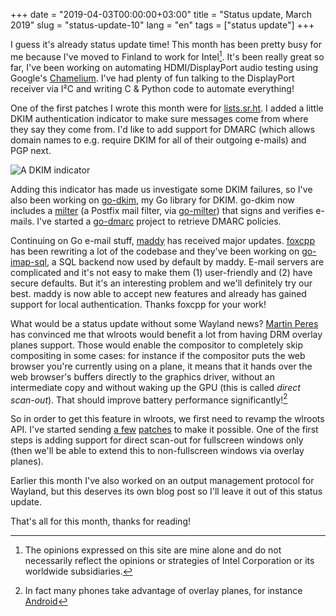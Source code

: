 +++
date = "2019-04-03T00:00:00+03:00"
title = "Status update, March 2019"
slug = "status-update-10"
lang = "en"
tags = ["status update"]
+++

I guess it's already status update time! This month has been pretty busy for me
because I've moved to Finland to work for Intel[^1]. It's been really great so
far, I've been working on automating HDMI/DisplayPort audio testing using
Google's [Chamelium]. I've had plenty of fun talking to the DisplayPort receiver
via I²C and writing C & Python code to automate everything!

One of the first patches I wrote this month were for [lists.sr.ht]. I added a
little DKIM authentication indicator to make sure messages come from where they
say they come from. I'd like to add support for DMARC (which allows domain names
to e.g. require DKIM for all of their outgoing e-mails) and PGP next.

![A DKIM indicator](/img/blog/2019-04-03-status-update-10/lists.sr.ht-dkim.png)

Adding this indicator has made us investigate some DKIM failures, so I've also
been working on [go-dkim], my Go library for DKIM. go-dkim now includes a
[milter] (a Postfix mail filter, via [go-milter]) that signs and verifies
e-mails. I've started a [go-dmarc] project to retrieve DMARC policies.

Continuing on Go e-mail stuff, [maddy] has received major updates. [foxcpp] has
been rewriting a lot of the codebase and they've been working on [go-imap-sql],
a SQL backend now used by default by maddy. E-mail servers are complicated and
it's not easy to make them (1) user-friendly and (2) have secure defaults. But
it's an interesting problem and we'll definitely try our best. maddy is now able
to accept new features and already has gained support for local authentication.
Thanks foxcpp for your work!

What would be a status update without some Wayland news? [Martin Peres] has
convinced me that wlroots would benefit a lot from having DRM overlay planes
support. Those would enable the compositor to completely skip compositing in
some cases: for instance if the compositor puts the web browser you're currently
using on a plane, it means that it hands over the web browser's buffers directly
to the graphics driver, without an intermediate copy and without waking up the
GPU (this is called _direct scan-out_). That should improve battery performance
significantly![^2]

So in order to get this feature in wlroots, we first need to revamp the wlroots
API. I've started sending [a few][wlroots-direct-scanout]
[patches][wlroots-format-set] to make it possible. One of the first steps is
adding support for direct scan-out for fullscreen windows only (then we'll be
able to extend this to non-fullscreen windows via overlay planes).

Earlier this month I've also worked on an output management protocol for
Wayland, but this deserves its own blog post so I'll leave it out of this
status update.

That's all for this month, thanks for reading!

[Chamelium]: https://www.chromium.org/chromium-os/testing/chamelium
[lists.sr.ht]: https://lists.sr.ht
[maddy]: https://github.com/emersion/maddy
[go-dkim]: https://github.com/emersion/go-dkim
[go-dmarc]: https://github.com/emersion/go-dmarc
[milter]: https://en.wikipedia.org/wiki/Milter
[go-milter]: https://github.com/emersion/go-milter
[go-message-next]: https://github.com/emersion/go-message/tree/next
[wlroots-format-set]: https://github.com/swaywm/wlroots/pull/1642
[wlroots-direct-scanout]: https://github.com/swaywm/wlroots/pull/1641
[foxcpp]: https://github.com/foxcpp
[go-imap-sql]: https://github.com/foxcpp/go-imap-sql
[Martin Peres]: http://phd.mupuf.org/
[^1]: The opinions expressed on this site are mine alone and do not necessarily reflect the opinions or strategies of Intel Corporation or its worldwide subsidiaries.
[^2]: In fact many phones take advantage of overlay planes, for instance [Android](https://source.android.com/devices/graphics/arch-sf-hwc#hwc)
